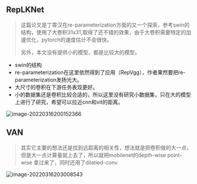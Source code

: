 ## RepLKNet

>
>
>这篇论文是丁霄汉在re-parameterization方面的又一个探索，参考swin的结构，使用了大卷积31x31,取得了还不错的效果，由于大卷积需要特定的加速优化，pytorch的速度估计不会很快。
>
>另外，本文没有提供小的模型，都是比较大的模型。

- swin的结构
- re-parameterization在这里依然得到了应用（RepVgg），作者果然要把re-parameterization发扬光大。
- 大尺寸的卷积在下游任务表现更好。
- 小的数据集还是卷积比较合适的，所以这里没有研究小数据集，只在大的模型上进行了研究，希望可以拉近cnn和vit的距离。

![image-20220316200152366](C:\Users\wanglichun\Desktop\Typera\TyporaPapers\images\image-20220316200152366.png)



## VAN

> 其实它主要的想法还是找到远距离的相关性，想法就是把卷积做的大一点，但是大一点计算量就上去了，所以就把mobilenet的depth-wise point-wise 拿过来了，同时还用了dilatied-conv

![image-20220316203008543](C:\Users\wanglichun\Desktop\Typera\TyporaPapers\images\image-20220316203008543.png)



